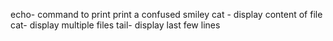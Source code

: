echo- command to print
print a confused smiley
cat - display content of file
cat- display multiple files
tail- display last few lines
